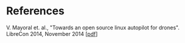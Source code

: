 # References

V. Mayoral et. al., "Towards an open source linux autopilot for drones". LibreCon 2014, November 2014 [[pdf](https://github.com/BeaglePilot/beaglepilot/blob/master/files/APM_Linux.pdf?raw=true)]
